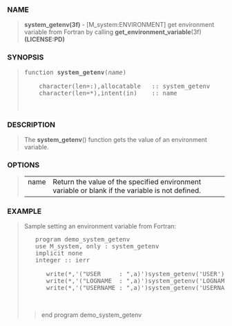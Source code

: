 <?
<body>
<!DOCTYPE html PUBLIC "-//W3C//DTD XHTML 1.0 Transitional//EN"
    "http://www.w3.org/TR/xhtml1/DTD/xhtml1-transitional.dtd">

<html xmlns="http://www.w3.org/1999/xhtml">
<head>
  <meta name="generator" content="HTML Tidy for Cygwin (vers 25 March 2009), see www.w3.org" />

  <title></title>
</head>

<body>
  <div id="Container">
    <div id="Content">
      <div class="c45"></div><a name="0"></a>

      <h3><a name="0">NAME</a></h3>

      <blockquote>
        <b>system_getenv(3f)</b> - [M_system:ENVIRONMENT] get environment variable from Fortran by calling <b>get_environment_variable</b>(3f)
        <b>(LICENSE:PD)</b>
      </blockquote><a name="contents" id="contents"></a> <a name="7"></a>

      <h3><a name="7">SYNOPSIS</a></h3>

      <blockquote>
        <pre>
function <b>system_getenv</b>(<i>name</i>)
<br />    character(len=:),allocatable   :: system_getenv
    character(len=*),intent(in)    :: name
<br />
</pre>
      </blockquote><a name="2"></a>

      <h3><a name="2">DESCRIPTION</a></h3>

      <blockquote>
        The <b>system_getenv</b>() function gets the value of an environment variable.
      </blockquote><a name="3"></a>

      <h3><a name="3">OPTIONS</a></h3>

      <blockquote>
        <table cellpadding="3">
          <tr valign="top">
            <td class="c46" width="6%" nowrap="nowrap">name</td>

            <td valign="bottom">Return the value of the specified environment variable or blank if the variable is not defined.</td>
          </tr>
        </table>
      </blockquote><a name="4"></a>

      <h3><a name="4">EXAMPLE</a></h3>

      <blockquote>
        Sample setting an environment variable from Fortran:
        <pre>
   program demo_system_getenv
   use M_system, only : system_getenv
   implicit none
   integer :: ierr
<br />      write(*,'("USER     : ",a)')system_getenv('USER')
      write(*,'("LOGNAME  : ",a)')system_getenv('LOGNAME')
      write(*,'("USERNAME : ",a)')system_getenv('USERNAME')
<br />
</pre>

        <blockquote>
          end program demo_system_getenv
        </blockquote>
      </blockquote><a name="5"></a>
    </div>
  </div>
</body>
</html>
